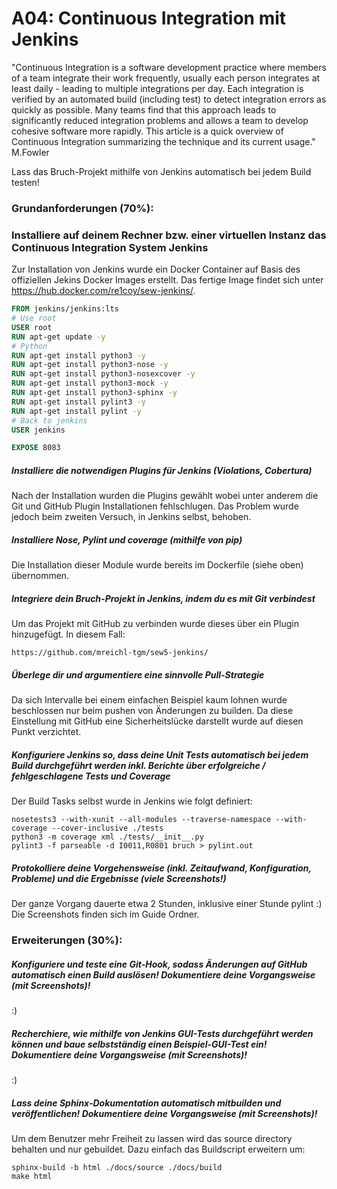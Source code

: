 # A04: Continuous Integration mit Jenkins
"Continuous Integration is a software development practice where members of a team integrate their work frequently, usually each person integrates at least daily - leading to multiple integrations per day. Each integration is verified by an automated build (including test) to detect integration errors as quickly as possible. Many teams find that this approach leads to significantly reduced integration problems and allows a team to develop cohesive software more rapidly. This article is a quick overview of Continuous Integration summarizing the technique and its current usage." M.Fowler

Lass das Bruch-Projekt mithilfe von Jenkins automatisch bei jedem Build testen!

### Grundanforderungen (70%):
### Installiere auf deinem Rechner bzw. einer virtuellen Instanz das Continuous Integration System Jenkins
Zur Installation von Jenkins wurde ein Docker Container auf Basis des offiziellen Jekins Docker Images erstellt.
Das fertige Image findet sich unter https://hub.docker.com/re1coy/sew-jenkins/.

``` Dockerfile
FROM jenkins/jenkins:lts
# Use root
USER root
RUN apt-get update -y
# Python
RUN apt-get install python3 -y
RUN apt-get install python3-nose -y
RUN apt-get install python3-nosexcover -y
RUN apt-get install python3-mock -y
RUN apt-get install python3-sphinx -y
RUN apt-get install pylint3 -y
RUN apt-get install pylint -y
# Back to jenkins
USER jenkins

EXPOSE 8083
```
##### Installiere die notwendigen Plugins für Jenkins (Violations, Cobertura)
Nach der Installation wurden die Plugins gewählt wobei unter anderem die Git und GitHub Plugin Installationen fehlschlugen.
Das Problem wurde jedoch beim zweiten Versuch, in Jenkins selbst, behoben.
##### Installiere Nose, Pylint und coverage (mithilfe von pip)
Die Installation dieser Module wurde bereits im Dockerfile (siehe oben) übernommen.
##### Integriere dein Bruch-Projekt in Jenkins, indem du es mit Git verbindest
Um das Projekt mit GitHub zu verbinden wurde dieses über ein Plugin hinzugefügt. In diesem Fall:
```
https://github.com/mreichl-tgm/sew5-jenkins/
```
##### Überlege dir und argumentiere eine sinnvolle Pull-Strategie
Da sich Intervalle bei einem einfachen Beispiel kaum lohnen wurde beschlossen nur beim pushen von Änderungen zu builden.
Da diese Einstellung mit GitHub eine Sicherheitslücke darstellt wurde auf diesen Punkt verzichtet.

##### Konfiguriere Jenkins so, dass deine Unit Tests automatisch bei jedem Build durchgeführt werden inkl. Berichte über erfolgreiche / fehlgeschlagene Tests und Coverage
Der Build Tasks selbst wurde in Jenkins wie folgt definiert:
``` commandline
nosetests3 --with-xunit --all-modules --traverse-namespace --with-coverage --cover-inclusive ./tests
python3 -m coverage xml ./tests/__init__.py 
pylint3 -f parseable -d I0011,R0801 bruch > pylint.out
```
##### Protokolliere deine Vorgehensweise (inkl. Zeitaufwand, Konfiguration, Probleme) und die Ergebnisse (viele Screenshots!)
Der ganze Vorgang dauerte etwa 2 Stunden, inklusive einer Stunde pylint :)
Die Screenshots finden sich im Guide Ordner.

### Erweiterungen (30%):
##### Konfiguriere und teste eine Git-Hook, sodass Änderungen auf GitHub automatisch einen Build auslösen! Dokumentiere deine Vorgangsweise (mit Screenshots)!
:)

##### Recherchiere, wie mithilfe von Jenkins GUI-Tests durchgeführt werden können und baue selbstständig einen Beispiel-GUI-Test ein! Dokumentiere deine Vorgangsweise (mit Screenshots)!
:)

##### Lass deine Sphinx-Dokumentation automatisch mitbuilden und veröffentlichen! Dokumentiere deine Vorgangsweise (mit Screenshots)!
Um dem Benutzer mehr Freiheit zu lassen wird das source directory behalten und nur gebuildet.
Dazu einfach das Buildscript erweitern um:
```commandline
sphinx-build -b html ./docs/source ./docs/build
make html
```